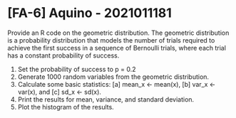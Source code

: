 # [FA-6] Aquino - 2021011181

Provide an  R code on the geometric distribution. The geometric distribution is a probability distribution that models the number of trials required to achieve the first success in a sequence of Bernoulli trials, where each trial has a constant probability of success.
1. Set the probability of success to p = 0.2
2. Generate 1000 random variables from the geometric distribution.
3. Calculate some basic statistics:
   [a] mean_x <- mean(x),
   [b] var_x <- var(x), and
   [c] sd_x <- sd(x).
4. Print the results for mean, variance, and standard deviation.
5. Plot the histogram of the results.

